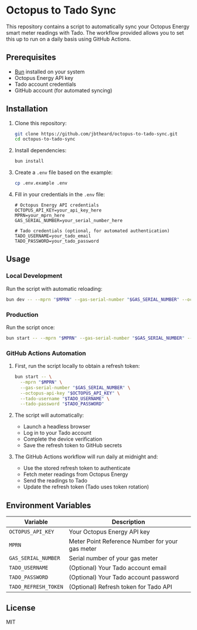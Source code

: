 # Octopus to Tado Sync

This repository contains a script to automatically sync your Octopus Energy smart meter readings with Tado. The workflow provided allows you to set this up to run on a daily basis using GitHub Actions.

## Prerequisites

- [Bun](https://bun.sh) installed on your system
- Octopus Energy API key
- Tado account credentials
- GitHub account (for automated syncing)

## Installation

1. Clone this repository:
   ```bash
   git clone https://github.com/jbtheard/octopus-to-tado-sync.git
   cd octopus-to-tado-sync
   ```

2. Install dependencies:
   ```bash
   bun install
   ```

3. Create a `.env` file based on the example:
   ```bash
   cp .env.example .env
   ```

4. Fill in your credentials in the `.env` file:
   ```env
   # Octopus Energy API credentials
   OCTOPUS_API_KEY=your_api_key_here
   MPRN=your_mprn_here
   GAS_SERIAL_NUMBER=your_serial_number_here

   # Tado credentials (optional, for automated authentication)
   TADO_USERNAME=your_tado_email
   TADO_PASSWORD=your_tado_password
   ```

## Usage

### Local Development

Run the script with automatic reloading:
```bash
bun dev -- --mprn "$MPRN" --gas-serial-number "$GAS_SERIAL_NUMBER" --octopus-api-key "$OCTOPUS_API_KEY"
```

### Production

Run the script once:
```bash
bun start -- --mprn "$MPRN" --gas-serial-number "$GAS_SERIAL_NUMBER" --octopus-api-key "$OCTOPUS_API_KEY"
```

### GitHub Actions Automation

1. First, run the script locally to obtain a refresh token:
   ```bash
   bun start -- \
     --mprn "$MPRN" \
     --gas-serial-number "$GAS_SERIAL_NUMBER" \
     --octopus-api-key "$OCTOPUS_API_KEY" \
     --tado-username "$TADO_USERNAME" \
     --tado-password "$TADO_PASSWORD"
   ```

2. The script will automatically:
   - Launch a headless browser
   - Log in to your Tado account
   - Complete the device verification
   - Save the refresh token to GitHub secrets

3. The GitHub Actions workflow will run daily at midnight and:
   - Use the stored refresh token to authenticate
   - Fetch meter readings from Octopus Energy
   - Send the readings to Tado
   - Update the refresh token (Tado uses token rotation)

## Environment Variables

| Variable | Description |
|----------|-------------|
| `OCTOPUS_API_KEY` | Your Octopus Energy API key |
| `MPRN` | Meter Point Reference Number for your gas meter |
| `GAS_SERIAL_NUMBER` | Serial number of your gas meter |
| `TADO_USERNAME` | (Optional) Your Tado account email |
| `TADO_PASSWORD` | (Optional) Your Tado account password |
| `TADO_REFRESH_TOKEN` | (Optional) Refresh token for Tado API |

## License

MIT

